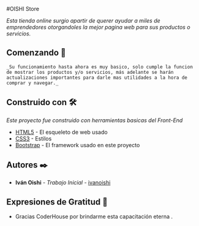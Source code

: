 #OISHI Store

_Esta tienda online surgio apartir de querer ayudar a miles de emprendedores otorgandoles la mejor pagina web para sus productos o servicios._

## Comenzando 🚀

```
_Su funcionamiento hasta ahora es muy basico, solo cumple la funcion de mostrar los productos y/o servicios, más adelante se harán actualizaciones importantes para darle mas utilidades a la hora de comprar y navegar._
```

## Construido con 🛠️

_Este proyecto fue construido con herramientas basicas del Front-End_

* [HTML5](https://developer.mozilla.org/es/docs/Glossary/HTML) - El esqueleto de web usado
* [CSS3](https://developer.mozilla.org/es/docs/Web/CSS) - Estilos
* [Bootstrap](https://getbootstrap.com/) - El framework usado en este proyecto

## Autores ✒️


* **Iván Oishi** - *Trabajo Inicial* - [ivanoishi](https://github.com/ivanoishi)


## Expresiones de Gratitud 🎁

* Gracias CoderHouse por brindarme esta capacitación eterna .
